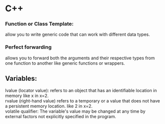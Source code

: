 # C++
### Function or Class Template:
allow you to write generic code that can work with different data types.  
### Perfect forwarding
allows you to forward both the arguments and their respective types from one function to another like generic functions or wrappers.  






## Variables:  
lvalue (locator value): refers to an object that has an identifiable location in memory like x in x=2.  
rvalue (right-hand value) refers to a temporary or a value that does not have a persistent memory location. like 2 in x=2.  
volatile qualifier: The variable's value may be changed at any time by external factors not explicitly specified in the program.  
